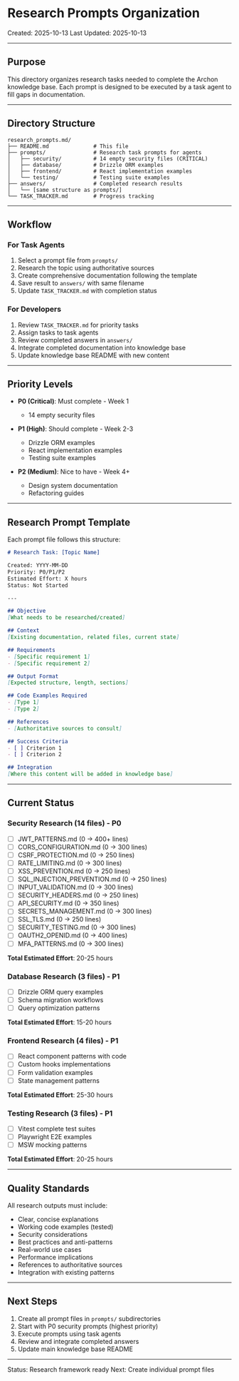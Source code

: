 # Research Prompts Organization

Created: 2025-10-13
Last Updated: 2025-10-13

---

## Purpose

This directory organizes research tasks needed to complete the Archon knowledge base. Each prompt is designed to be executed by a task agent to fill gaps in documentation.

---

## Directory Structure

```
research_prompts.md/
├── README.md              # This file
├── prompts/               # Research task prompts for agents
│   ├── security/          # 14 empty security files (CRITICAL)
│   ├── database/          # Drizzle ORM examples
│   ├── frontend/          # React implementation examples
│   └── testing/           # Testing suite examples
├── answers/               # Completed research results
│   └── [same structure as prompts/]
└── TASK_TRACKER.md        # Progress tracking
```

---

## Workflow

### For Task Agents

1. Select a prompt file from `prompts/`
2. Research the topic using authoritative sources
3. Create comprehensive documentation following the template
4. Save result to `answers/` with same filename
5. Update `TASK_TRACKER.md` with completion status

### For Developers

1. Review `TASK_TRACKER.md` for priority tasks
2. Assign tasks to task agents
3. Review completed answers in `answers/`
4. Integrate completed documentation into knowledge base
5. Update knowledge base README with new content

---

## Priority Levels

- **P0 (Critical)**: Must complete - Week 1
  - 14 empty security files

- **P1 (High)**: Should complete - Week 2-3
  - Drizzle ORM examples
  - React implementation examples
  - Testing suite examples

- **P2 (Medium)**: Nice to have - Week 4+
  - Design system documentation
  - Refactoring guides

---

## Research Prompt Template

Each prompt file follows this structure:

```markdown
# Research Task: [Topic Name]

Created: YYYY-MM-DD
Priority: P0/P1/P2
Estimated Effort: X hours
Status: Not Started

---

## Objective
[What needs to be researched/created]

## Context
[Existing documentation, related files, current state]

## Requirements
- [Specific requirement 1]
- [Specific requirement 2]

## Output Format
[Expected structure, length, sections]

## Code Examples Required
- [Type 1]
- [Type 2]

## References
- [Authoritative sources to consult]

## Success Criteria
- [ ] Criterion 1
- [ ] Criterion 2

## Integration
[Where this content will be added in knowledge base]
```

---

## Current Status

### Security Research (14 files) - P0
- [ ] JWT_PATTERNS.md (0 → 400+ lines)
- [ ] CORS_CONFIGURATION.md (0 → 300 lines)
- [ ] CSRF_PROTECTION.md (0 → 250 lines)
- [ ] RATE_LIMITING.md (0 → 300 lines)
- [ ] XSS_PREVENTION.md (0 → 250 lines)
- [ ] SQL_INJECTION_PREVENTION.md (0 → 250 lines)
- [ ] INPUT_VALIDATION.md (0 → 300 lines)
- [ ] SECURITY_HEADERS.md (0 → 250 lines)
- [ ] API_SECURITY.md (0 → 350 lines)
- [ ] SECRETS_MANAGEMENT.md (0 → 300 lines)
- [ ] SSL_TLS.md (0 → 250 lines)
- [ ] SECURITY_TESTING.md (0 → 300 lines)
- [ ] OAUTH2_OPENID.md (0 → 400 lines)
- [ ] MFA_PATTERNS.md (0 → 300 lines)

**Total Estimated Effort**: 20-25 hours

### Database Research (3 files) - P1
- [ ] Drizzle ORM query examples
- [ ] Schema migration workflows
- [ ] Query optimization patterns

**Total Estimated Effort**: 15-20 hours

### Frontend Research (4 files) - P1
- [ ] React component patterns with code
- [ ] Custom hooks implementations
- [ ] Form validation examples
- [ ] State management patterns

**Total Estimated Effort**: 25-30 hours

### Testing Research (3 files) - P1
- [ ] Vitest complete test suites
- [ ] Playwright E2E examples
- [ ] MSW mocking patterns

**Total Estimated Effort**: 20-25 hours

---

## Quality Standards

All research outputs must include:

- Clear, concise explanations
- Working code examples (tested)
- Security considerations
- Best practices and anti-patterns
- Real-world use cases
- Performance implications
- References to authoritative sources
- Integration with existing patterns

---

## Next Steps

1. Create all prompt files in `prompts/` subdirectories
2. Start with P0 security prompts (highest priority)
3. Execute prompts using task agents
4. Review and integrate completed answers
5. Update main knowledge base README

---

Status: Research framework ready
Next: Create individual prompt files

